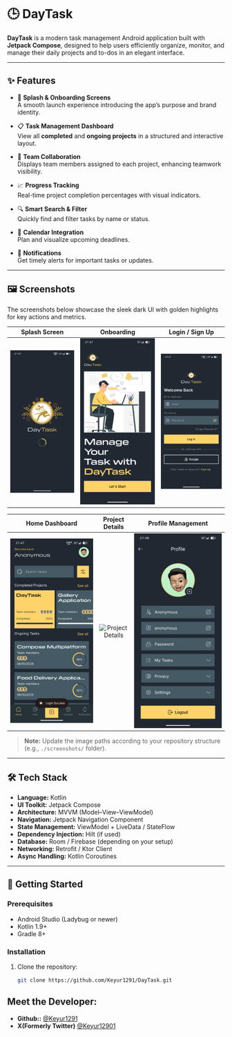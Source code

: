 # 🕒 DayTask

**DayTask** is a modern task management Android application built with **Jetpack Compose**, designed to help users efficiently organize, monitor, and manage their daily projects and to-dos in an elegant interface.

---

## ✨ Features

- 🏁 **Splash & Onboarding Screens**  
  A smooth launch experience introducing the app’s purpose and brand identity.

- 📋 **Task Management Dashboard**  
  View all **completed** and **ongoing projects** in a structured and interactive layout.

- 👥 **Team Collaboration**  
  Displays team members assigned to each project, enhancing teamwork visibility.

- 📈 **Progress Tracking**  
  Real-time project completion percentages with visual indicators.

- 🔍 **Smart Search & Filter**  
  Quickly find and filter tasks by name or status.

- 📅 **Calendar Integration**  
  Plan and visualize upcoming deadlines.

- 🔔 **Notifications**  
  Get timely alerts for important tasks or updates.

---

## 🖼️ Screenshots

The screenshots below showcase the sleek dark UI with golden highlights for key actions and metrics.

| Splash Screen | Onboarding |                        Login / Sign Up                         |
|:--------------:|:------------:|:--------------------------------------------------------------:|
| ![Splash](./screenshots/Screenshot_20251006-214729_DayTask.png) | ![Onboarding](./screenshots/Screenshot_20251006-214731_DayTask.png) | ![Login](./screenshots/Screenshot_20251006-214735_DayTask.png) |

| Home Dashboard | Project Details |                        Profile Management                        |
|:---------------:|:----------------:|:----------------------------------------------------------------:|
| ![Home](./screenshots/Screenshot_20251006-214754_DayTask.png) | ![Project Details](./screenshots/Screenshot_20251006-214805_DayTask.png) | ![Profile](./screenshots/Screenshot_20251006-214803_DayTask.png) |

> **Note:** Update the image paths according to your repository structure (e.g., `./screenshots/` folder).

---

## 🛠️ Tech Stack

- **Language:** Kotlin
- **UI Toolkit:** Jetpack Compose
- **Architecture:** MVVM (Model–View–ViewModel)
- **Navigation:** Jetpack Navigation Component
- **State Management:** ViewModel + LiveData / StateFlow
- **Dependency Injection:** Hilt (if used)
- **Database:** Room / Firebase (depending on your setup)
- **Networking:** Retrofit / Ktor Client
- **Async Handling:** Kotlin Coroutines

---

## 🚀 Getting Started

### Prerequisites
- Android Studio (Ladybug or newer)
- Kotlin 1.9+
- Gradle 8+

### Installation

1. Clone the repository:
   ```bash
   git clone https://github.com/Keyur1291/DayTask.git

## Meet the Developer:

* **Github::** [@Keyur1291](https://www.github.com/Keyur1291)
* **X(Formerly Twitter)** [@Keyur12901](https://www.x.com/Keyur12901)